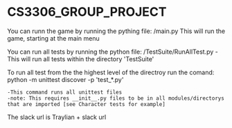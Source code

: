 # CS3306_GROUP_PROJECT

You can runn the game by running the pything file:
    /main.py
    This will run the game, starting at the main menu

You can run all tests by running the python file:
    /TestSuite/RunAllTest.py
    -This will run all tests within the directory 'TestSuite'

To run all test from the the highest level of the directroy run the comand:
    python -m unittest discover -p 'test_*.py'

    -This command runs all unittest files 
    -note: This requires __init__.py files to be in all modules/directorys that are imported [see Character tests for example] 
    
The slack url is Traylian + slack url

